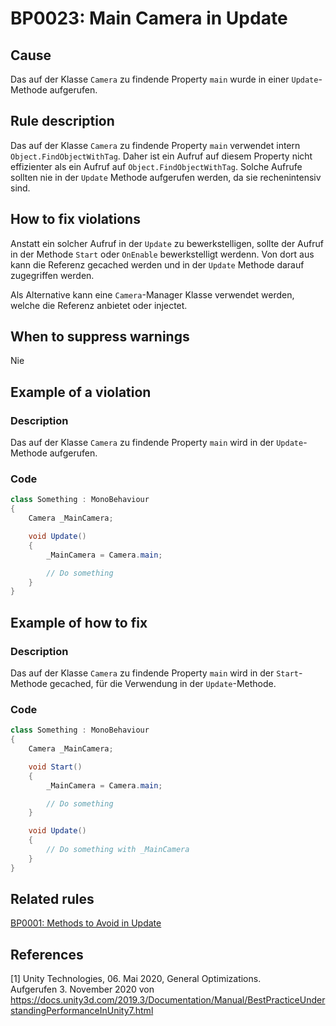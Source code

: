# BP0023: Main Camera in Update

## Cause

Das auf der Klasse `Camera` zu findende Property `main` wurde in einer `Update`-Methode aufgerufen.

## Rule description

Das auf der Klasse `Camera` zu findende Property `main` verwendet intern `Object.FindObjectWithTag`. 
Daher ist ein Aufruf auf diesem Property nicht effizienter als ein Aufruf auf `Object.FindObjectWithTag`.
Solche Aufrufe sollten nie in der `Update` Methode aufgerufen werden, da sie rechenintensiv sind.

## How to fix violations

Anstatt ein solcher Aufruf in der `Update` zu bewerkstelligen, sollte der Aufruf in der Methode `Start` oder `OnEnable` bewerkstelligt werdenn.
Von dort aus kann die Referenz gecached werden und in der `Update` Methode darauf zugegriffen werden.

Als Alternative kann eine `Camera`-Manager Klasse verwendet werden, welche die Referenz anbietet oder injectet.

## When to suppress warnings

Nie

## Example of a violation

### Description

Das auf der Klasse `Camera` zu findende Property `main` wird in der `Update`-Methode aufgerufen. 

### Code

```csharp
class Something : MonoBehaviour
{
    Camera _MainCamera;

    void Update()
    {
        _MainCamera = Camera.main;

        // Do something
    }
}
```

## Example of how to fix

### Description

Das auf der Klasse `Camera` zu findende Property `main` wird in der `Start`-Methode gecached, für die Verwendung in der `Update`-Methode. 

### Code

```csharp
class Something : MonoBehaviour
{
    Camera _MainCamera;

    void Start()
    {
        _MainCamera = Camera.main;

        // Do something
    }

    void Update() 
    {
        // Do something with _MainCamera
    }
}
```

## Related rules

[BP0001: Methods to Avoid in Update](https://github.com/emanuelbuholer/unity-best-practices/blob/master/docs/reference/BP0001_MethodsToAvoidInUpdate.md)

## References
<a id="1">[1]</a>
Unity Technologies, 06. Mai 2020, General Optimizations. <br /> 
Aufgerufen 3. November 2020 von https://docs.unity3d.com/2019.3/Documentation/Manual/BestPracticeUnderstandingPerformanceInUnity7.html
